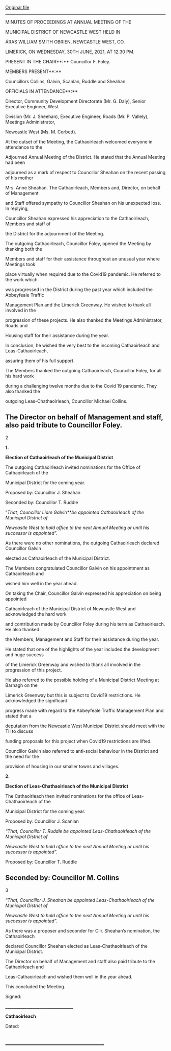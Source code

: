 [Original file](https://www.limerick.ie/sites/default/files/media/documents/2021-07/01c-2021-06-30-adj-agm-minutes.pdf)

---
MINUTES OF PROCEEDINGS AT ANNUAL MEETING OF THE

MUNICIPAL DISTRICT OF NEWCASTLE WEST HELD IN

ÁRAS WILLIAM SMITH OBRIEN, NEWCASTLE WEST, CO.

LIMERICK, ON WEDNESDAY, 30TH JUNE, 2021, AT 12.30 PM.

PRESENT IN THE CHAIR**:** Councillor F. Foley.

MEMBERS PRESENT**:**

Councillors Collins, Galvin, Scanlan, Ruddle and Sheahan.

OFFICIALS IN ATTENDANCE**:**

Director, Community Development Directorate (Mr. G. Daly), Senior Executive Engineer, West

Division (Mr. J. Sheehan), Executive Engineer, Roads (Mr. P. Vallely), Meetings Administrator,

Newcastle West (Ms. M. Corbett).

At the outset of the Meeting, the Cathaoirleach welcomed everyone in attendance to the

Adjourned Annual Meeting of the District. He stated that the Annual Meeting had been

adjourned as a mark of respect to Councillor Sheahan on the recent passing of his mother

Mrs. Anne Sheahan. The Cathaoirleach, Members and, Director, on behalf of Management

and Staff offered sympathy to Councillor Sheahan on his unexpected loss. In replying,

Councillor Sheahan expressed his appreciation to the Cathaoirleach, Members and staff of

the District for the adjournment of the Meeting.

The outgoing Cathaoirleach, Councillor Foley, opened the Meeting by thanking both the

Members and staff for their assistance throughout an unusual year where Meetings took

place virtually when required due to the Covid19 pandemic. He referred to the work which

was progressed in the District during the past year which included the Abbeyfeale Traffic

Management Plan and the Limerick Greenway. He wished to thank all involved in the

progression of these projects. He also thanked the Meetings Administrator, Roads and

Housing staff for their assistance during the year.

In conclusion, he wished the very best to the incoming Cathaoirleach and Leas-Cathaoirleach,

assuring them of his full support.

The Members thanked the outgoing Cathaoirleach, Councillor Foley, for all his hard work

during a challenging twelve months due to the Covid 19 pandemic. They also thanked the

outgoing Leas-Chathaoirleach, Councillor Michael Collins.

The Director on behalf of Management and staff, also paid tribute to Councillor Foley.
---
2

**1.**

**Election of Cathaoirleach of the Municipal District**

The outgoing Cathaoirleach invited nominations for the Office of Cathaoirleach of the

Municipal District for the coming year.

Proposed by: Councillor J. Sheahan

Seconded by: Councillor T. Ruddle

“*That, Councillor Liam Galvin**be appointed Cathaoirleach of the Municipal District of*

*Newcastle West to hold office to the next Annual Meeting or until his successor is appointed”.*

As there were no other nominations, the outgoing Cathaoirleach declared Councillor Galvin

elected as Cathaoirleach of the Municipal District.

The Members congratulated Councillor Galvin on his appointment as Cathaoirleach and

wished him well in the year ahead.

On taking the Chair, Councillor Galvin expressed his appreciation on being appointed

Cathaoirleach of the Municipal District of Newcastle West and acknowledged the hard work

and contribution made by Councillor Foley during his term as Cathaoirleach. He also thanked

the Members, Management and Staff for their assistance during the year.

He stated that one of the highlights of the year included the development and huge success

of the Limerick Greenway and wished to thank all involved in the progression of this project.

He also referred to the possible holding of a Municipal District Meeting at Barnagh on the

Limerick Greenway but this is subject to Covid19 restrictions. He acknowledged the significant

progress made with regard to the Abbeyfeale Traffic Management Plan and stated that a

deputation from the Newcastle West Municipal District should meet with the TII to discuss

funding proposals for this project when Covid19 restrictions are lifted.

Councillor Galvin also referred to anti-social behaviour in the District and the need for the

provision of housing in our smaller towns and villages.

**2.**

**Election of Leas-Chathaoirleach of the Municipal District**

The Cathaoirleach then invited nominations for the office of Leas-Chathaoirleach of the

Municipal District for the coming year.

Proposed by: Councillor J. Scanlan

*“That, Councillor T.* *Ruddle be appointed Leas-Chathaoirleach of the Municipal District of*

*Newcastle West to hold office to the next Annual Meeting or until his successor is appointed”.*

Proposed by: Councillor T. Ruddle

Seconded by: Councillor M. Collins
---
3

*“That, Councillor* *J. Sheahan be appointed Leas-Chathaoirleach of the Municipal District of*

*Newcastle West to hold office to the next Annual Meeting or until his successor is appointed”.*

As there was a proposer and seconder for Cllr. Sheahan’s nomination, the Cathaoirleach

declared Councillor Sheahan elected as Leas-Chathaoirleach of the Municipal District.

The Director on behalf of Management and staff also paid tribute to the Cathaoirleach and

Leas-Cathaoirleach and wished them well in the year ahead.

This concluded the Meeting.

Signed:

**\_\_\_\_\_\_\_\_\_\_\_\_\_\_\_\_\_\_\_\_\_\_\_\_\_\_\_\_\_\_\_\_**

**Cathaoirleach**

Dated:

**\_\_\_\_\_\_\_\_\_\_\_\_\_\_\_\_\_\_\_\_\_\_\_\_\_\_\_\_\_\_\_**
---
